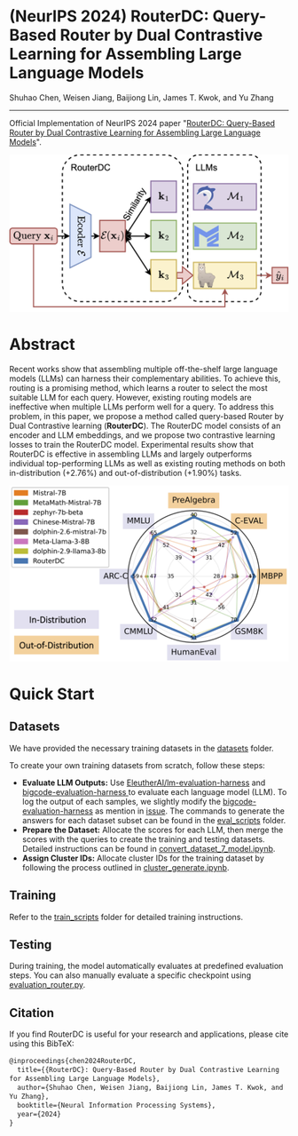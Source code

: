 # (NeurIPS 2024) RouterDC: Query-Based Router by Dual Contrastive Learning for Assembling Large Language Models

Shuhao Chen, Weisen Jiang, Baijiong Lin, James T. Kwok, and Yu Zhang

---
Official Implementation of NeurIPS 2024 paper "[RouterDC: Query-Based Router by Dual Contrastive Learning for Assembling Large Language Models](https://arxiv.org/abs/2409.19886)".

![image](figs/framework.png)

# Abstract
Recent works show that assembling multiple off-the-shelf large language models
(LLMs) can harness their complementary abilities. To achieve this, routing is a
promising method, which learns a router to select the most suitable LLM for each
query. However, existing routing models are ineffective when multiple LLMs
perform well for a query. To address this problem, in this paper, we propose a
method called query-based Router by Dual Contrastive learning (**RouterDC**). The
RouterDC model consists of an encoder and LLM embeddings, and we propose
two contrastive learning losses to train the RouterDC model. Experimental results
show that RouterDC is effective in assembling LLMs and largely outperforms
individual top-performing LLMs as well as existing routing methods on both
in-distribution (+2.76%) and out-of-distribution (+1.90%) tasks. 

![image](figs/llm-routing-radar.png)

# Quick Start
## Datasets
We have provided the necessary training datasets in the [datasets](./datasets) folder.

To create your own training datasets from scratch, follow these steps:

- **Evaluate LLM Outputs:** Use [EleutherAI/lm-evaluation-harness](https://github.com/EleutherAI/lm-evaluation-harness) and [bigcode-evaluation-harness
](https://github.com/bigcode-project/bigcode-evaluation-harness?tab=readme-ov-file#features) to evaluate each language model (LLM). To log the output of each samples, we slightly modify the [bigcode-evaluation-harness](https://github.com/bigcode-project/bigcode-evaluation-harness?tab=readme-ov-file#features) as mention in [issue](https://github.com/bigcode-project/bigcode-evaluation-harness/issues/215#issuecomment-2044445209). The commands to generate the answers for each dataset subset can be found in the [eval_scripts](./eval_scripts) folder.
- **Prepare the Dataset:** Allocate the scores for each LLM, then merge the scores with the queries to create the training and testing datasets. Detailed instructions can be found in [convert_dataset_7_model.ipynb](convert_dataset_7_model.ipynb).
- **Assign Cluster IDs:** Allocate cluster IDs for the training dataset by following the process outlined in [cluster_generate.ipynb](src/cluster_generate.ipynb).

## Training
Refer to the [train_scripts](train_scripts) folder for detailed training instructions.

## Testing
During training, the model automatically evaluates at predefined evaluation steps. 
You can also manually evaluate a specific checkpoint using [evaluation_router.py](evaluation_router.py).

## Citation
If you find RouterDC is useful for your research and applications, please cite using this BibTeX:

```
@inproceedings{chen2024RouterDC,
  title={{RouterDC}: Query-Based Router by Dual Contrastive Learning for Assembling Large Language Models},
  author={Shuhao Chen, Weisen Jiang, Baijiong Lin, James T. Kwok, and Yu Zhang},
  booktitle={Neural Information Processing Systems},
  year={2024}
}
```
